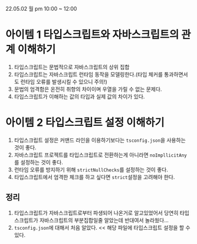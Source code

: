 22.05.02 월 pm 10:00 ~ 12:00

# 아이템 1 타입스크립트와 자바스크립트의 관계 이해하기

1.  타입스크립트는 문법적으로 자바스크립트의 상위 집합
2.  타입스크립트는 자바스크립트 런타임 동작을 모델링한다.(타입 체커를 통과하면서도 런타임 오류를 발생시킬 수 있으니 주의!)
3.  문법의 엄격함은 온전히 취향의 차이이며 우열을 가릴 수 없는 문제다.
4.  타입스크립트가 이해하는 값의 타입과 실제 값의 차이가 있다.

# 아이템 2 타입스크립트 설정 이해하기

1. 타입스크립트 설정은 커맨드 라인을 이용하기보다는 `tsconfig.json`을 사용하는 것이 좋다.
2. 자바스크립트 프로젝트를 타입스크립트로 전환하는게 아니라면 `noImpllicitAny`를 설정하는 것이 좋다.
3. 런타임 오류를 방지하기 위해 `strictNullChecks`를 설정하는 것이 좋다.
4. 타입스크립트에서 엄격한 체크를 하고 싶다면 `strict`설정을 고려해야 한다.

## 정리

1. 타입스크립트가 자바스크립트로부터 파생되어 나온거로 알고있었어서 당연히 타입스크립트가 자바스크립트의 부분집합일줄 알았는데 반대여서 놀라웠다...
2. `tsconfig.json`에 대해서 처음 알았다. << 해당 파일에 타입스크립트 설정을 할 수 있다.
